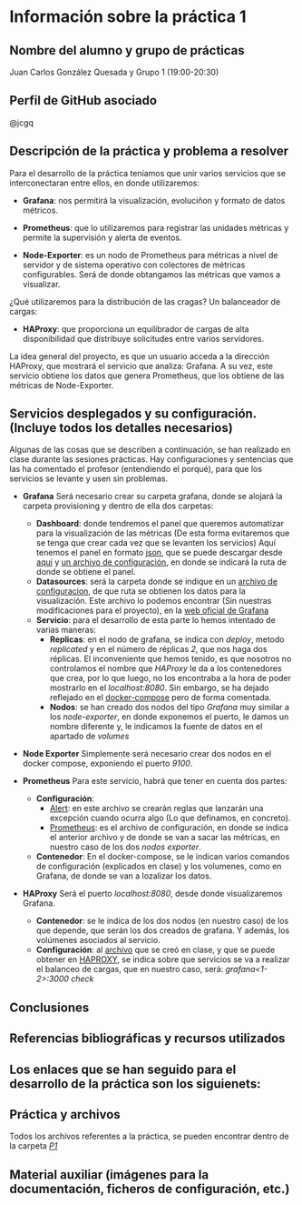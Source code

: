 # Información sobre la práctica 1
## Nombre del alumno y grupo de prácticas
Juan Carlos González Quesada y Grupo 1 (19:00-20:30)

## Perfil de GitHub asociado
@jcgq
## Descripción de la práctica y problema a resolver
Para el desarrollo de la práctica teníamos que unir varios servicios que se interconectaran entre ellos, en donde utilizaremos:

- **Grafana**: nos permitirá la visualización, evoluciñon y formato de datos métricos.

- **Prometheus**: que lo utilizaremos para registrar las unidades métricas y permite la supervisión y alerta de eventos.

- **Node-Exporter**: es un nodo de Prometheus para métricas a nivel de servidor y de sistema operativo con colectores de métricas configurables. Será de donde obtangamos las métricas que vamos a visualizar.

¿Qué utilizaremos para la distribución de las cragas? Un balanceador de cargas:

- **HAProxy**: que proporciona un equilibrador de cargas de alta disponibilidad que distribuye solicitudes entre varios servidores.

La idea general del proyecto, es que un usuario acceda a la dirección HAProxy, que mostrará el servicio que analiza: Grafana. A su vez, este servicio obtiene los datos que genera Prometheus, que los obtiene de las métricas de Node-Exporter.

## Servicios desplegados y su configuración. (Incluye todos los detalles necesarios)
Algunas de las cosas que se describen a continuación, se han realizado en clase durante las sesiones prácticas. Hay configuraciones y sentencias que las ha comentado el profesor (entendiendo el porqué), para que los servicios se levante y usen sin problemas.

- **Grafana**
Será necesario crear su carpeta grafana, donde se alojará la carpeta provisioning y dentro de ella dos carpetas:
    - **Dashboard**: donde tendremos el panel que queremos automatizar para la visualización de las métricas (De esta forma evitaremos que se tenga que crear cada vez que se levanten los servicios) Aquí tenemos el panel en formato [json](https://github.com/jcgq/CC2/blob/main/P1/grafana/provisioning/dashboards/node-exporter-full_rev26.json), que se puede descargar desde [aqui](https://grafana.com/grafana/dashboards/) y [un archivo de configuración](https://github.com/jcgq/CC2/blob/main/P1/grafana/provisioning/dashboards/dashboard.yml), en donde se indicará la ruta de donde se obtiene el panel.
    - **Datasources**: será la carpeta donde se indique en un [archivo de configuracion](https://github.com/jcgq/CC2/blob/main/P1/grafana/provisioning/datasources/datasource.yml), de que ruta se obtienen los datos para la visualización. Este archivo lo podemos encontrar (Sin nuestras modificaciones para el proyecto), en la [web oficial de Grafana](https://grafana.com/docs/grafana/latest/administration/provisioning/#example-data-source-config-file)
    - **Servicio**: para el desarrollo de esta parte lo hemos intentado de varias maneras:
        - **Replicas**: en el nodo de grafana, se indica con *deploy*, metodo *replicated* y en el número de réplicas *2*, que nos haga dos réplicas. El inconveniente que hemos tenido, es que nosotros no controlamos el nombre que *HAProxy* le da a los contenedores que crea, por lo que luego, no los encontraba a la hora de poder mostrarlo en el *localhost:8080*. Sin embargo, se ha dejado reflejado en el [docker-compose](https://github.com/jcgq/CC2/blob/main/P1/docker-compose.yml) pero de forma comentada.
        - **Nodos**: se han creado dos nodos del tipo *Grafana* muy similar a los *node-exporter*, en donde exponemos el puerto, le damos un nombre diferente y, le indicamos la fuente de datos en el apartado de *volumes*

- **Node Exporter**
    Simplemente será necesario crear dos nodos en el docker compose, exponiendo el puerto *9100*.

- **Prometheus**
Para este servicio, habrá que tener en cuenta dos partes:
    - **Configuración**:
        - [Alert](https://github.com/jcgq/CC2/blob/main/P1/prometheus/alert.yml): en este archivo se crearán reglas que lanzarán una excepción cuando ocurra algo (Lo que definamos, en concreto).
        - [Prometheus](https://github.com/jcgq/CC2/blob/main/P1/prometheus/prometheus.yml): es el archivo de configuración, en donde se indica el anterior archivo y de donde se van a sacar las métricas, en nuestro caso de los dos *nodos exporter*.
    - **Contenedor**: En el docker-compose, se le indican varios comandos de configuración (explicados en clase) y los volumenes, como en Grafana, de donde se van a lozalizar los datos.

- **HAProxy**
Será el puerto *localhost:8080*, desde donde visualizaremos Grafana.
    - **Contenedor**: se le indica de los dos nodos (en nuestro caso) de los que depende, que serán los dos creados de grafana. Y además, los volúmenes asociados al servicio.
    - **Configuración**: al [archivo](https://github.com/jcgq/CC2/blob/main/P1/haproxy/haproxy.cfg) que se creó en clase, y que se puede obtener en [HAPROXY](https://www.haproxy.com/blog/how-to-run-haproxy-with-docker/), se indica sobre que servicios se va a realizar el balanceo de cargas, que en nuestro caso, será: *grafana<1-2>:3000 check*

## Conclusiones


## Referencias bibliográficas y recursos utilizados
Los enlaces que se han seguido para el desarrollo de la práctica son los siguienets:
- 
## Práctica y archivos
Todos los archivos referentes a la práctica, se pueden encontrar dentro de la carpeta *[P1](https://github.com/jcgq/CC2/tree/main/P1)*

## Material auxiliar (imágenes para la documentación, ficheros de configuración, etc.)

